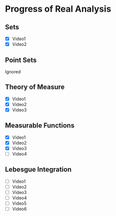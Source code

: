 
# Progress of Real Analysis

## Sets

- [x] Video1
- [x] Video2

## Point Sets

Ignored

## Theory of Measure

- [x] Video1
- [x] Video2
- [x] Video3

## Measurable Functions

- [x] Video1
- [x] Video2
- [x] Video3
- [ ] Video4

## Lebesgue Integration


- [ ] Video1
- [ ] Video2
- [ ] Video3
- [ ] Video4
- [ ] Video5
- [ ] Video6
